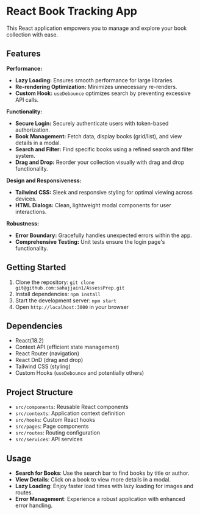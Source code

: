 # React Book Tracking App

This React application empowers you to manage and explore your book collection with ease.

## Features

**Performance:**

- **Lazy Loading:** Ensures smooth performance for large libraries.
- **Re-rendering Optimization:** Minimizes unnecessary re-renders.
- **Custom Hook:** `useDebounce` optimizes search by preventing excessive API calls.

**Functionality:**

- **Secure Login:** Securely authenticate users with token-based authorization.
- **Book Management:** Fetch data, display books (grid/list), and view details in a modal.
- **Search and Filter:** Find specific books using a refined search and filter system.
- **Drag and Drop:** Reorder your collection visually with drag and drop functionality.

**Design and Responsiveness:**

- **Tailwind CSS:** Sleek and responsive styling for optimal viewing across devices.
- **HTML Dialogs:** Clean, lightweight modal components for user interactions.

**Robustness:**

- **Error Boundary:** Gracefully handles unexpected errors within the app.
- **Comprehensive Testing:** Unit tests ensure the login page's functionality.

## Getting Started

1. Clone the repository: `git clone git@github.com:sahajjain1/AssessPrep.git`
2. Install dependencies: `npm install`
3. Start the development server: `npm start`
4. Open `http://localhost:3000` in your browser

## Dependencies

- React(18.2)
- Context API (efficient state management)
- React Router (navigation)
- React DnD (drag and drop)
- Tailwind CSS (styling)
- Custom Hooks (`useDebounce` and potentially others)

## Project Structure

- `src/components`: Reusable React components
- `src/contexts`: Application context definition
- `src/hooks`: Custom React hooks
- `src/pages`: Page components
- `src/routes`: Routing configuration
- `src/services`: API services

## Usage

- **Search for Books**: Use the search bar to find books by title or author.
- **View Details**: Click on a book to view more details in a modal.
- **Lazy Loading**: Enjoy faster load times with lazy loading for images and routes.
- **Error Management**: Experience a robust application with enhanced error handling.
